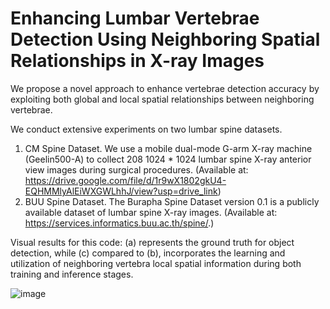 # Enhancing Lumbar Vertebrae Detection Using Neighboring Spatial Relationships in X-ray Images
We propose a novel approach to enhance vertebrae detection accuracy by exploiting both global and local spatial relationships between neighboring vertebrae. 

We conduct extensive experiments on two lumbar spine datasets.
1. CM Spine Dataset. We use a mobile dual-mode G-arm X-ray machine (Geelin500-A) to collect 208 1024 * 1024 lumbar spine X-ray anterior view images during surgical procedures. (Available at: https://drive.google.com/file/d/1r9wX1802gkU4-EQHMMlyAlEiWXGWLhhJ/view?usp=drive_link)
2. BUU Spine Dataset. The Burapha Spine Dataset version 0.1 is a publicly available dataset of lumbar spine X-ray images. (Available at: https://services.informatics.buu.ac.th/spine/.)

Visual results for this code: (a) represents the ground truth for object detection, while (c) compared to (b), incorporates the learning and utilization of neighboring vertebra local spatial information during both training and inference stages.

![image](https://github.com/zengyuyuyu/neighbor/assets/163627658/33146725-5a5d-4482-b3f9-cb4c25a080e7)

